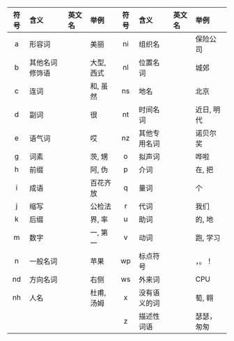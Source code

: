 | 符号 | 含义 | 英文名 | 举例 | 符号 | 含义 |英文名 | 举例 |
| :-: | :--- | :--- | :--- | :---: | :--- | :--- |:--- |
| a | 形容词 |  | 美丽 | ni | 组织名 || 保险公司 |
| b | 其他名词修饰语 | | 大型, 西式 | nl | 位置名词 || 城郊 |
| c | 连词 || 和, 虽然 | ns | 地名 || 北京 |
| d | 副词 || 很 | nt | 时间名词 || 近日, 明代 |
| e | 语气词 || 哎 | nz | 其他专用名词 || 诺贝尔奖 |
| g | 词素 || 茨, 甥 | o | 拟声词 || 哗啦 |
| h | 前缀 || 阿, 伪 | p | 介词 || 在, 把 |
| i | 成语 || 百花齐放 | q | 量词 || 个 |
| j | 缩写 || 公检法 | r | 代词 || 我们 |
| k | 后缀 || 界, 率 | u | 助词 || 的, 地 |
| m | 数字 || 一, 第一 | v | 动词 || 跑, 学习 |
| n | 一般名词 || 苹果 | wp | 标点符号 || ，。！ |
| nd | 方向名词 || 右侧 | ws | 外来词 || CPU |
| nh | 人名 || 杜甫, 汤姆 | x | 没有语义的词 || 萄, 翱 |
|  |  |  |  | z | 描述性词语 || 瑟瑟，匆匆 |



